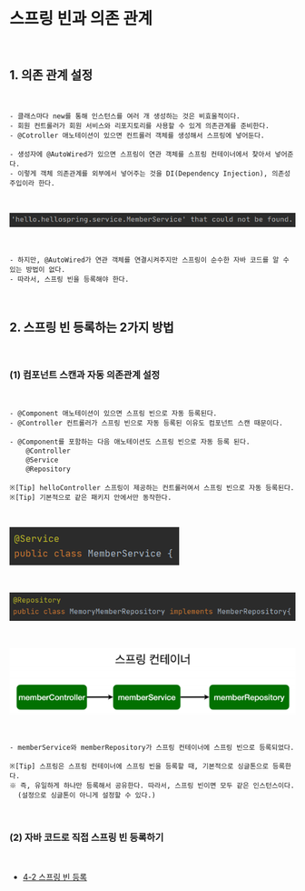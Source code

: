 # 스프링 빈과 의존 관계

<br>

## 1. 의존 관계 설정 

<br>

    - 클래스마다 new를 통해 인스턴스를 여러 개 생성하는 것은 비효울적이다.
    - 회원 컨트롤러가 회원 서비스와 리포지토리를 사용할 수 있게 의존관계를 준비한다.
    - @Cotroller 애노테이션이 있으면 컨트롤러 객체를 생성해서 스프링에 넣어둔다.
    
    - 생성자에 @AutoWired가 있으면 스프링이 연관 객체를 스프링 컨테이너에서 찾아서 넣어준다. 
    - 이렇게 객체 의존관계를 외부에서 넣어주는 것을 DI(Dependency Injection), 의존성 주입이라 한다.

<br>

![spring1](https://github.com/daldalhada/SpringbootRec1/blob/master/image/4/4-1/spring1.PNG)

<br>

    - 하지만, @AutoWired가 연관 객체를 연결시켜주지만 스프링이 순수한 자바 코드를 알 수 있는 방법이 없다.
    - 따라서, 스프링 빈을 등록해야 한다. 


<br>

## 2. 스프링 빈 등록하는 2가지 방법

<br>

### (1) 컴포넌트 스캔과 자동 의존관계 설정

<br>

    - @Component 애노테이션이 있으면 스프링 빈으로 자동 등록된다. 
    - @Controller 컨트롤러가 스프링 빈으로 자동 등록된 이유도 컴포넌트 스캔 때문이다. 
    
    - @Component를 포함하는 다음 애노테이션도 스프링 빈으로 자동 등록 된다. 
        @Controller
        @Service
        @Repository
        
    ※[Tip] helloController 스프링이 제공하는 컨트롤러여서 스프링 빈으로 자동 등록된다. 
    ※[Tip] 기본적으로 같은 패키지 안에서만 동작한다. 

<br>

![spring1](https://github.com/daldalhada/SpringbootRec1/blob/master/image/4/4-1/spring2.PNG)


<br>

![spring1](https://github.com/daldalhada/SpringbootRec1/blob/master/image/4/4-1/spring3.PNG)

<br>

![spring1](https://github.com/daldalhada/SpringbootRec1/blob/master/image/4/4-1/spring4.PNG)

<br>

    - memberService와 memberRepository가 스프링 컨테이너에 스프링 빈으로 등록되었다.

    ※[Tip] 스프링은 스프링 컨테이너에 스프링 빈을 등록할 때, 기본적으로 싱글톤으로 등록한다.
    ※ 즉, 유일하게 하나만 등록해서 공유한다. 따라서, 스프링 빈이면 모두 같은 인스턴스이다.
      (설정으로 싱글톤이 아니게 설정할 수 있다.)

<br>

### (2) 자바 코드로 직접 스프링 빈 등록하기

<br>

- [4-2 스프링 빈 등록](https://github.com/daldalhada/SpringbootRec1/blob/master/desc/4/4-2.md) 
